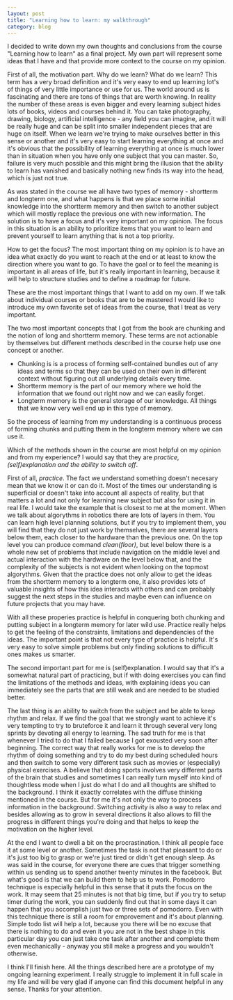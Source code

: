 ```yaml
---
layout: post
title: "Learning how to learn: my walkthrough"
category: blog
---
```


I decided to write down my own thoughts and conclusions from the
course "Learning how to learn" as a final project. My own part will
represent some ideas that I have and that provide more context to
the course on my opinion.

First of all, the motivation part. Why do we learn? What do we learn?
This term has a very broad definition and it's very easy to end up
learning lot's of things of very little importance or use for us. The world
around us is fascinating and there are tons of things that are worth
knowing. In reality the number of these areas is even bigger
and every learning subject hides lots of books, videos and courses
behind it. You can take photography, drawing, biology, artificial
intelligence - any field you can imagine, and it will be really huge
and can be split into smaller independent pieces that are huge on itself.
When we learn we're trying to make ourselves better in this sense or
another and it's very easy to start learning everything at once and
it's obvious that the possibility of learning everything at once is
much lower than in situation when you have only one subject that you
can master. So, failure is very much possible and this might bring
the illusion that the ability to learn has vanished and basically nothing
new finds its way into the head, which is just not true.

As was stated in the course we all have two types of memory - shortterm
and longterm one, and what happens is that we place some initial knowledge
into the shortterm memory and then switch to another subject which will
mostly replace the previous one with new information. The solution is to
have a focus and it's very important on my opinion. The focus in this
situation is an ability to prioritize items that you want to learn and
prevent yourself to learn anything that is not a top priority.

How to get the focus? The most important thing on my opinion is to have
an idea what exactly do you want to reach at the end or at least to know
the direction where you want to go. To have the goal
or to feel the meaning is important in all areas of life, but it's really
important in learning, because it will help to structure studies and
to define a roadmap for future.

These are the most important things that I want to add on my own. If
we talk about individual courses or books that are to be mastered I would
like to introduce my own favorite set of ideas from the course, that
I treat as very important.

The two most important concepts that I got from the book are chunking
and the notion of long and shortterm memory. These terms are not actionable
by themselves but different methods described in the course help use one
concept or another.

- Chunking is  is a process of forming self-contained bundles
out of any ideas and terms so that they can be used on their own in different
context without figuring out all underlying details every time.
- Shortterm memory is the part of our memory where we hold the information
that we found out right now and we can easily forget.
- Longterm memory is the general storage of our knowledge. All things that
we know very well end up in this type of memory.

So the process of learning from my understanding is a continuous process
of forming chunks and putting them in the longterm memory where we can use it.

Which of the methods shown in the course are most helpful on my opinion and
from my experience? I would say that they are *practice, (self)explanation
and the ability to switch off*.

First of all, *practice*. The fact we understand something doesn't necesary
mean that we know it or can do it. Most of the times our understanding
is superficial or doesn't take into account all aspects of reality, but
that matters a lot and not only for learning new subject but also for
using it in real life. I would take the example that is closest to me
at the moment. When we talk about algorythms in robotics there are lots
of layers in them. You can learn high level planning solutions, but if
you try to implement them, you will find that they do not just work by
themselves, there are several layers below them, each closer to the
hardware than the previous one. On the top level you can produce
command *clean(floor)*, but level below there is a whole new set of
problems that include navigation on the middle level and actual interaction
with the hardware on the level below that, and the complexity of the
subjects is not evident when looking on the topmost algorythms. Given that
the practice does not only allow to get the ideas from the shortterm memory
to a longterm one, it also provides lots of valuable insights of how
this idea interacts with others and can probably suggest the next steps
in the studies and maybe even can influence on future projects that you
may have.

With all these properies practice is helpful in conquering both chunking
and putting subject in a longterm memory for later wild use. Practice really
helps to get the feeling of the constraints, limitations and dependencies of
the ideas. The important point is that not every type of practice is helpful.
It's very easy to solve simple problems but only finding solutions to difficult
ones makes us smarter.

The second important part for me is (self)explanation. I would say that
it's a somewhat natural part of practicing, but if with doing exercises you can
find the limitations of the methods and ideas, with explaining ideas you
can immediately see the parts that are still weak and are needed to be studied
better.

The last thing is an ability to switch from the subject and be able to keep
rhythm and relax. If we find the goal that we strongly want to achieve it's
very tempting to try to bruteforce it and learn it through several very long
sprints by devoting all energy to learning. The sad truth for me is that
whenever I tried to do that I failed because I got exousted very soon after
beginning. The correct way that really works for me is to develop the rhythm
of doing something and try to do my best during scheduled hours and then switch
to some very different task such as movies or (especially) physical exercises.
A believe that doing sports involves very different parts of the brain that
studies and sometimes I can really turn myself into kind of thoughtless mode
when I just do what I do and all thoughts are shifted to the background. I think
it exactly correlates with the diffuse thinking mentioned in the course. But
for me it's not only the way to process information in the background. Switching
activity is also a way to relax and besides allowing as to grow in several directions
it also allows to fill the progress in different things you're doing and that
helps to keep the motivation on the higher level.

At the end I want to dwell a bit on the procrastination. I think all people face
it at some level or another. Sometimes the task is not that pleasant to do or it's
just too big to grasp or we're just tired or didn't get enough sleep. As was said
in the course, for everyone there are cues that trigger something within us
sending us to spend another twenty minutes in the facebook. But what's good is that
we can build them to help us to work. Pomodorro technique is especially helpful in this
sense that it puts the focus on the work. It may seem that 25 minutes is not that
big time, but if you try to setup timer during the work, you can suddenly find out
that in some days it can happen that you accomplish just two or three sets of pomodorro.
Even with this technique there is still a room for emprovement and it's about planning.
Simple todo list will help a lot, because you there will be no excuse that there is
nothing to do and even it you are not in the best shape in this particular day you
can just take one task after another and complete them even mechanically - anyway you
still make a progress and you wouldn't otherwise.

I think I'll finish here. All the things described here are a prototype of my ongoing
learning experiment. I really struggle to implement it in full scale in my life and
will be very glad if anyone can find this document helpful in any sense.  Thanks for your attention.
